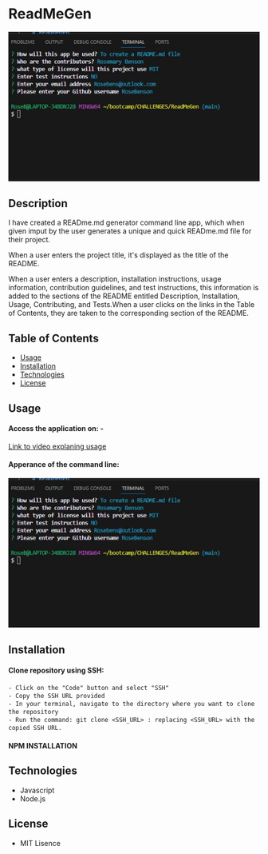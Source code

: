 # ReadMeGen

![README.md Generator](./assets/readmegen.JPG)

## Description
I have created a READme.md generator command line app, which when given imput by the user generates a unique and quick READme.md file for their project. 

When a user enters the project title, it's displayed as the title of the README.

When a user enters a description, installation instructions, usage information, contribution guidelines, and test instructions, this information is added to the sections of the README entitled Description, Installation, Usage, Contributing, and Tests.When a user clicks on the links in the Table of Contents, they are taken to the corresponding section of the README.


## Table of Contents 

- [Usage](#usage)
- [Installation](#installation)
- [Technologies](#technologies)
- [License](#license)

## Usage

#### Access the application on: - 

[Link to video explaning usage](https://drive.google.com/file/d/1-2c3QsJ9nRLHKfzKOVjYTB1b_AavrWRL/view)

#### Apperance of the command line:

![Appearance of command line](./assets/readmegen.JPG)


## Installation

#### Clone repository using SSH:
    - Click on the "Code" button and select "SSH"
    - Copy the SSH URL provided
    - In your terminal, navigate to the directory where you want to clone the repository
    - Run the command: git clone <SSH_URL> : replacing <SSH_URL> with the copied SSH URL.

#### NPM INSTALLATION

## Technologies 

- Javascript
- Node.js


## License

- MIT Lisence


